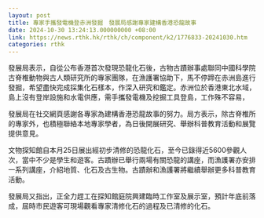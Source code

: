 ```yaml
---
layout: post
title: 專家手攜發電機登赤洲發掘　發展局感謝專家建構香港恐龍故事
date: 2024-10-30 13:24:13.000000000 +08:00
link: https://news.rthk.hk/rthk/ch/component/k2/1776833-20241030.htm
categories: rthk
---
```


發展局表示，自從公布香港首次發現恐龍化石後，古物古蹟辦事處聯同中國科學院古脊椎動物與古人類研究所的專家團隊，在漁護署協助下，馬不停蹄在赤洲島進行發掘，希望盡快完成採集化石樣本，作深入研究和鑑定。赤洲位於香港東北水域，島上沒有登岸設施和水電供應，需手攜發電機及挖掘工具登島，工作殊不容易，

發展局在社交網頁感謝各專家為建構香港恐龍故事的努力。局方表示，除古脊椎所的專家外，也積極聯絡本地專家學者，為日後開展研究、舉辦科普教育活動和展覽提供意見。

文物探知館自本月25日展出經初步清修的恐龍化石，至今已錄得近5600參觀人次，當中不少是學生和遊客。古蹟辦已舉行兩場有關恐龍的講座，而漁護署亦安排一系列講座，介紹地質、化石及古生物。古蹟辦和漁護署將繼續舉辦更多科普教育活動。

發展局又指出，正全力趕工在探知館庭院興建臨時工作室及展示室，預計年底前落成，屆時市民遊客可現場觀看專家清修化石的過程及已清修的化石。
